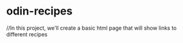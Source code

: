 # odin-recipes
//In this project, we'll create a basic html page that will show links to different recipes